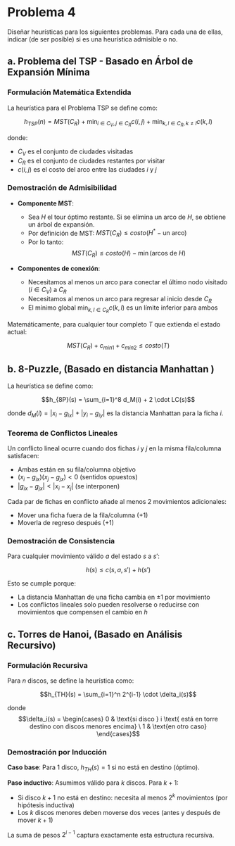 # Problema 4

Diseñar heurísticas para los siguientes problemas. Para cada una de ellas, indicar (de ser posible) si es una heurística admisible o no.

## a. Problema del TSP - Basado en Árbol de Expansión Mínima

### Formulación Matemática Extendida

La heurística para el Problema TSP se define como:

$$h_{TSP}(n) = MST(C_R) + \min_{i \in C_V, j \in C_R} c(i,j) + \min_{k,l \in C_R, k \neq l} c(k,l)$$

donde:

- $C_V$ es el conjunto de ciudades visitadas
- $C_R$ es el conjunto de ciudades restantes por visitar
- $c(i,j)$ es el costo del arco entre las ciudades $i$ y $j$

### Demostración de Admisibilidad

- **Componente MST**:

  - Sea $H$ el tour óptimo restante. Si se elimina un arco de $H$, se obtiene un árbol de expansión.
  - Por definición de MST: $MST(C_R) \leq costo(H^* - \text{un arco})$
  - Por lo tanto: $$MST(C_R) \leq costo(H) - \min(\text{arcos de } H)$$

- **Componentes de conexión**:

  - Necesitamos al menos un arco para conectar el último nodo visitado ($i \in C_V$) a $C_R$
  - Necesitamos al menos un arco para regresar al inicio desde $C_R$
  - El mínimo global $\min_{k,l \in C_R} c(k,l)$ es un límite inferior para ambos

Matemáticamente, para cualquier tour completo $T$ que extienda el estado actual:

$$MST(C_R) + c_{min1} + c_{min2} \leq costo(T)$$

## b. 8-Puzzle, (Basado en distancia Manhattan )

La heurística se define como:

$$h_{8P}(s) = \sum_{i=1}^8 d_M(i) + 2 \cdot LC(s)$$

donde $d_M(i) = |x_i - g_{ix}| + |y_i - g_{iy}|$ es la distancia Manhattan para la ficha $i$.

### Teorema de Conflictos Lineales

Un conflicto lineal ocurre cuando dos fichas $i$ y $j$ en la misma fila/columna satisfacen:

- Ambas están en su fila/columna objetivo
- $(x_i - g_{ix})(x_j - g_{jx}) < 0$ (sentidos opuestos)
- $|g_{ix} - g_{jx}| < |x_i - x_j|$ (se interponen)

Cada par de fichas en conflicto añade al menos 2 movimientos adicionales:

- Mover una ficha fuera de la fila/columna (+1)
- Moverla de regreso después (+1)

### Demostración de Consistencia

Para cualquier movimiento válido $a$ del estado $s$ a $s'$:

$$h(s) \leq c(s,a,s') + h(s')$$

Esto se cumple porque:

- La distancia Manhattan de una ficha cambia en $\pm 1$ por movimiento
- Los conflictos lineales solo pueden resolverse o reducirse con movimientos que compensen el cambio en $h$

## c. Torres de Hanoi, (Basado en Análisis Recursivo)

### Formulación Recursiva

Para $n$ discos, se define la heurística como:

$$h_{TH}(s) = \sum_{i=1}^n 2^{i-1} \cdot \delta_i(s)$$

donde $$\delta_i(s) = \begin{cases} 0 & \text{si disco } i \text{ está en torre destino con discos menores encima} \ 1 & \text{en otro caso} \end{cases}$$

### Demostración por Inducción

**Caso base**: Para 1 disco, $h_{TH}(s) = 1$ si no está en destino (óptimo).

**Paso inductivo**: Asumimos válido para $k$ discos. Para $k+1$:

- Si disco $k+1$ no está en destino: necesita al menos $2^k$ movimientos (por hipótesis inductiva)
- Los $k$ discos menores deben moverse dos veces (antes y después de mover $k+1$)

La suma de pesos $2^{i-1}$ captura exactamente esta estructura recursiva.
